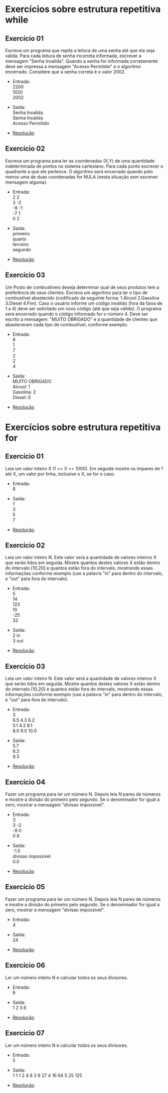 # Exercícios sobre estrutura repetitiva while

## Exercício 01

Escreva um programa que repita a leitura de uma senha até que ela seja válida. Para cada leitura de senha incorreta informada, escrever a mensagem "Senha Invalida". Quando a senha for informada corretamente deve ser impressa a mensagem "Acesso Permitido" e o algoritmo encerrado. Considere que a senha correta é o valor 2002.

* Entrada:  
2200  
1020  
2002

* Saída:  
Senha Invalida  
Senha Invalida  
Acesso Permitido

* [Resolução](https://github.com/arturferreiradev/logica-algoritimos-java/blob/main/estrutura-condicional/src/exercicios/RepEnq001.java)

## Exercício 02

Escreva um programa para ler as coordenadas (X,Y) de uma quantidade indeterminada de pontos no sistema cartesiano. Para cada ponto escrever o quadrante a que ele pertence. O algoritmo será encerrado quando pelo menos uma de duas coordenadas for NULA (nesta situação sem escrever mensagem alguma).

* Entrada:  
2 2  
3 -2  
-8 -1  
-7 1  
0 2

* Saída:  
primeiro  
quarto  
terceiro  
segundo

* [Resolução](https://github.com/arturferreiradev/logica-algoritimos-java/blob/main/estrutura-condicional/src/exercicios/RepEnq002.java)

## Exercício 03

Um Posto de combustíveis deseja determinar qual de seus produtos tem a preferência de seus clientes. Escreva um algoritmo para ler o tipo de combustível abastecido (codificado da seguinte forma: 1.Álcool 2.Gasolina 3.Diesel 4.Fim). Caso o usuário informe um código inválido (fora da faixa de 1 a 4) deve ser solicitado um novo código (até que seja válido). O programa será encerrado quando o código informado for o número 4. Deve ser escrito a mensagem: "MUITO OBRIGADO" e a quantidade de clientes que abasteceram cada tipo de combustível, conforme exemplo.
 
* Entrada:  
8  
1  
7  
2  
2  
4

* Saída:  
MUITO OBRIGADO  
Alcool: 1  
Gasolina: 2  
Diesel: 0

* [Resolução](https://github.com/arturferreiradev/logica-algoritimos-java/blob/main/estrutura-condicional/src/exercicios/RepEnq003.java)

# Exercícios sobre estrutura repetitiva for

## Exercício 01

Leia um valor inteiro X (1 <= X <= 1000). Em seguida mostre os ímpares de 1 até X, um valor por linha, inclusive o X, se for o caso.
 
* Entrada:  
8

* Saída:  
1  
3  
5  
7

* [Resolução](https://github.com/arturferreiradev/logica-algoritimos-java/blob/main/estrutura-condicional/src/exercicios/RepFor001.java)

## Exercício 02

Leia um valor inteiro N. Este valor será a quantidade de valores inteiros X que serão lidos em seguida. Mostre quantos destes valores X estão dentro do intervalo [10,20] e quantos estão fora do intervalo, mostrando essas informações conforme exemplo (use a palavra "in" para dentro do intervalo, e "out" para fora do intervalo).
 
* Entrada:  
5  
14  
123  
10  
-25  
32

* Saída:  
2 in  
3 out 

* [Resolução](https://github.com/arturferreiradev/logica-algoritimos-java/blob/main/estrutura-condicional/src/exercicios/RepFor002.java)

## Exercício 03

Leia um valor inteiro N. Este valor será a quantidade de valores inteiros X que serão lidos em seguida. Mostre quantos destes valores X estão dentro do intervalo [10,20] e quantos estão fora do intervalo, mostrando essas informações conforme exemplo (use a palavra "in" para dentro do intervalo, e "out" para fora do intervalo).
 
* Entrada:  
3  
6.5 4.3 6.2  
5.1 4.2 8.1  
8.0 9.0 10.0

* Saída:  
5.7  
6.3  
9.3

* [Resolução](https://github.com/arturferreiradev/logica-algoritimos-java/blob/main/estrutura-condicional/src/exercicios/RepFor003.java)

## Exercício 04

Fazer um programa para ler um número N. Depois leia N pares de números e mostre a divisão do primeiro pelo segundo. Se o denominador for igual a zero, mostrar a mensagem "divisao impossivel".

* Entrada:  
3  
3 -2  
-8 0  
0 8

* Saída:  
-1.5  
divisao impossivel  
0.0

* [Resolução](https://github.com/arturferreiradev/logica-algoritimos-java/blob/main/estrutura-condicional/src/exercicios/RepFor004.java)

## Exercício 05

Fazer um programa para ler um número N. Depois leia N pares de números e mostre a divisão do primeiro pelo segundo. Se o denominador for igual a zero, mostrar a mensagem "divisao impossivel".

* Entrada:  
4

* Saída:  
24

* [Resolução](https://github.com/arturferreiradev/logica-algoritimos-java/blob/main/estrutura-condicional/src/exercicios/RepFor005.java)

## Exercício 06

Ler um número inteiro N e calcular todos os seus divisores.

* Entrada:  
6

* Saída:  
1
2
3
6

* [Resolução](https://github.com/arturferreiradev/logica-algoritimos-java/blob/main/estrutura-condicional/src/exercicios/RepFor006.java)

## Exercício 07

Ler um número inteiro N e calcular todos os seus divisores.

* Entrada:  
5

* Saída:  
1 1 1
2 4 8
3 9 27
4 16 64
5 25 125

* [Resolução](https://github.com/arturferreiradev/logica-algoritimos-java/blob/main/estrutura-condicional/src/exercicios/RepFor007.java)









